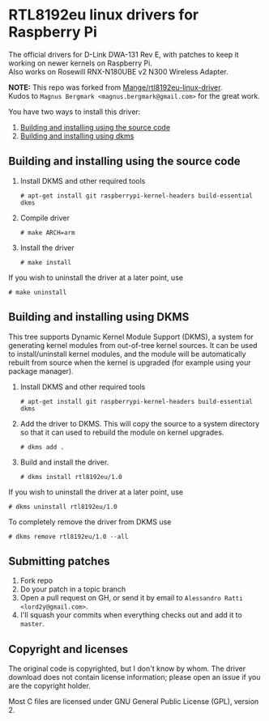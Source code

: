 # RTL8192eu linux drivers for Raspberry Pi

The official drivers for D-Link DWA-131 Rev E, with patches to keep it working on newer kernels on Raspberry Pi.  
Also works on Rosewill RNX-N180UBE v2 N300 Wireless Adapter.

**NOTE:** This repo was forked from [Mange/rtl8192eu-linux-driver](https://github.com/Mange/rtl8192eu-linux-driver).  
Kudos to ``Magnus Bergmark <magnus.bergmark@gmail.com>`` for the great work. 

You have two ways to install this driver:

 1. [Building and installing using the source code](https://github.com/lord2y/rtl8192eu-arm-linux-driver#building-and-installing-using-source-code)
 2. [Building and installing using dkms](https://github.com/lord2y/rtl8192eu-arm-linux-driver#building-and-installing-using-dkms)

## Building and installing using the source code

1. Install DKMS and other required tools

    ```shell
    # apt-get install git raspberrypi-kernel-headers build-essential dkms
    ```

2. Compile driver

    ```shell
    # make ARCH=arm
    ```

3. Install the driver

    ```shell
    # make install
    ```
    
If you wish to uninstall the driver at a later point, use

    # make uninstall  

## Building and installing using DKMS

This tree supports Dynamic Kernel Module Support (DKMS), a system for
generating kernel modules from out-of-tree kernel sources. It can be used to
install/uninstall kernel modules, and the module will be automatically rebuilt
from source when the kernel is upgraded (for example using your package manager).

1. Install DKMS and other required tools

    ```shell
    # apt-get install git raspberrypi-kernel-headers build-essential dkms
    ```

2. Add the driver to DKMS. This will copy the source to a system directory so
that it can used to rebuild the module on kernel upgrades.

    ```shell
    # dkms add .
    ```

3. Build and install the driver.

    ```shell
    # dkms install rtl8192eu/1.0
    ```  

If you wish to uninstall the driver at a later point, use

    # dkms uninstall rtl8192eu/1.0  

To completely remove the driver from DKMS use

    # dkms remove rtl8192eu/1.0 --all  

## Submitting patches

1. Fork repo
2. Do your patch in a topic branch
3. Open a pull request on GH, or send it by email to `Alessandro Ratti <lord2y@gmail.com>`.
4. I'll squash your commits when everything checks out and add it to `master`.

## Copyright and licenses

The original code is copyrighted, but I don't know by whom. The driver download does not contain license information; please open an issue if you are the copyright holder.

Most C files are licensed under GNU General Public License (GPL), version 2.

[driver-downloads]: http://support.dlink.com.au/Download/download.aspx?product=DWA-131
[direct-download]: ftp://files.dlink.com.au/products/DWA-131/REV_E/Drivers/DWA-131_Linux_driver_v4.3.1.1.zip
[initial-commit]: https://github.com/Mange/rtl8192eu-linux-driver/commit/1387cf623d54bc2caec533e72ee18ef3b6a1db29

